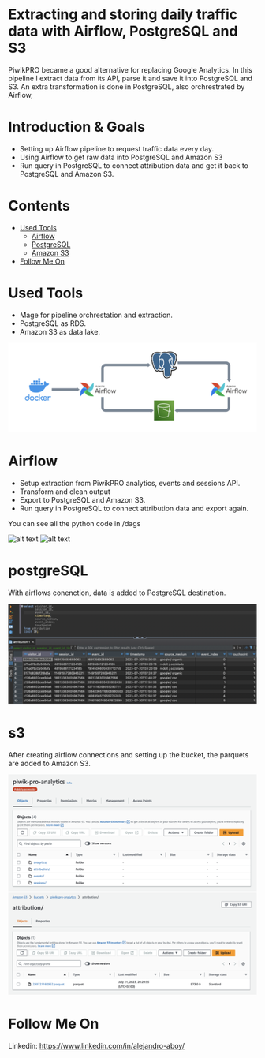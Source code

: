 # Extracting and storing daily traffic data with Airflow, PostgreSQL and S3
PiwikPRO became a good alternative for replacing Google Analytics. In this pipeline I extract data from its API, parse it and save it into PostgreSQL and S3. An extra transformation is done in PostgreSQL, also orchrestrated by Airflow,

# Introduction & Goals
- Setting up Airflow pipeline to request traffic data every day.
- Using Airflow to get raw data into PostgreSQL and Amazon S3
- Run query in PostgreSQL to connect attribution data and get it back to PostgreSQL and Amazon S3.

# Contents

- [Used Tools](#used-tools)
  - [Airflow](#airflow)
  - [PostgreSQL](#postgreSQL)
  - [Amazon S3](#s3)
- [Follow Me On](#follow-me-on)

# Used Tools
- Mage for pipeline orchrestation and extraction.
- PostgreSQL as RDS.
- Amazon S3 as data lake.

![alt text](images/tools.png)

# Airflow
- Setup extraction from PiwikPRO analytics, events and sessions API.
- Transform and clean output
- Export to PostgreSQL and Amazon S3.
- Run query in PostgreSQL to connect attribution data and export again.

You can see all the python code in /dags

![alt text](images/dag_1png)
![alt text](images/dag_2png)

# postgreSQL

With airflows conenction, data is added to PostgreSQL destination.

![alt text](images/postgresql.png)

# s3

After creating airflow connections and setting up the bucket, the parquets are added to Amazon S3.

![alt text](images/folders.png)
![alt text](images/parquet.png)

# Follow Me On
Linkedin: https://www.linkedin.com/in/alejandro-aboy/ 
